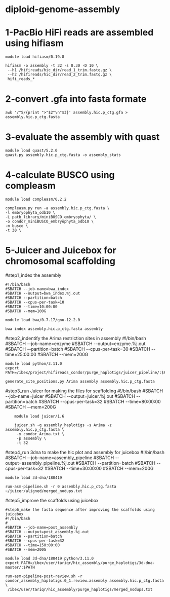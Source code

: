 # diploid-genome-assembly

# 1-PacBio HiFi reads are assembled using hifiasm

	module load hifiasm/0.19.8

	hifiasm -o assembly -t 32 -s 0.30 -D 10 \
	 --h1 /hifireads/hic_dir/read_1_trim.fastq.gz \
	 --h2 /hifireads/hic_dir/read_2_trim.fastq.gz \
	 hifi_reads_*
	 

# 2-convert .gfa into fasta formate
	awk '/^S/{print ">"$2"\n"$3}' assembly.hic.p_ctg.gfa > assembly.hic.p_ctg.fasta

# 3-evaluate the assembly with quast
	module load quast/5.2.0
	quast.py assembly.hic.p_ctg.fasta -o assembly_stats

# 4-calculate BUSCO using compleasm
	module load compleasm/0.2.2
	
	compleasm.py run -a assembly.hic.p_ctg.fasta \
	-l embryophyta_odb10 \
	-L path_library/miniBUSCO_embryophyta/ \
	-o condor_miniBUSCO_embryophyta_odb10 \
	-m busco \
	-t 30 \

# 5-Juicer and Juicebox for chromosomal scaffolding
#step1_index the assembly

	#!/bin/bash
	#SBATCH --job-name=bwa_index
	#SBATCH --output=bwa_index.%j.out
	#SBATCH --partition=batch
	#SBATCH --cpus-per-task=10
	#SBATCH --time=10:00:00
	#SBATCH --mem=100G
	
	module load bwa/0.7.17/gnu-12.2.0
	
	bwa index assembly.hic.p_ctg.fasta assembly

#step2_indentify the Arima restriction sites in assembly
	#!/bin/bash
	#SBATCH --job-name=enzyme
	#SBATCH --output=enzyme.%j.out
	#SBATCH --partition=batch
	#SBATCH --cpus-per-task=30
	#SBATCH --time=25:00:00
	#SBATCH --mem=200G
	
	module load python/3.11.0
	export PATH=/ibex/project/hifireads_condor/purge_haplotigs/juicer_pipeline/:$PATH
	
	generate_site_positions.py Arima assembly assembly.hic.p_ctg.fasta

#step3_run Juicer for making the files for scaffolding
		#!/bin/bash
		#SBATCH --job-name=juicer
		#SBATCH --output=juicer.%j.out
		#SBATCH --partition=batch
		#SBATCH --cpus-per-task=32
		#SBATCH --time=80:00:00
		#SBATCH --mem=200G
		
		module load juicer/1.6
		
		juicer.sh -g assembly_haplotigs -s Arima -z assembly.hic.p_ctg.fasta \
		 -y condor_Arima.txt \
		 -p assembly \
		 -t 32


#step4_run 3dna to make the hic plot and assembly for juicebox
	#!/bin/bash
	#SBATCH --job-name=assembly_pipeline
	#SBATCH --output=assembly_pipeline.%j.out
	#SBATCH --partition=batch
	#SBATCH --cpus-per-task=32
	#SBATCH --time=30:00:00
	#SBATCH --mem=200G
			
	module load 3d-dna/180419
			
	run-asm-pipeline.sh -r 0 assembly.hic.p_ctg.fasta ~/juicer/aligned/merged_nodups.txt


#step5_improve the scaffolds using juicebox

	#step6_make the fasta sequence after improving the scaffolds using juicebox
	#!/bin/bash
	#
	#SBATCH --job-name=post_assembly
	#SBATCH --output=post_assembly.%j.out
	#SBATCH --partition=batch
	#SBATCH --cpus-per-task=32
	#SBATCH --time=150:00:00
	#SBATCH --mem=200G
	
	module load 3d-dna/180419 python/3.11.0
	export PATH=/ibex/user/tariqr/hic_assembly/purge_haplotigs/3d-dna-master/:$PATH
	
	run-asm-pipeline-post-review.sh -r condor_assembly_haplotigs.0_1.review.assembly assembly.hic.p_ctg.fasta \
	 /ibex/user/tariqr/hic_assembly/purge_haplotigs/merged_nodups.txt
